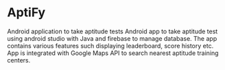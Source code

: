 # AptiFy
Android application to take aptitude tests
Android app to take aptitude test using android studio with Java and firebase to manage database.
The app contains various features such displaying leaderboard, score history etc.
App is integrated with Google Maps API to search nearest aptitude training centers.
